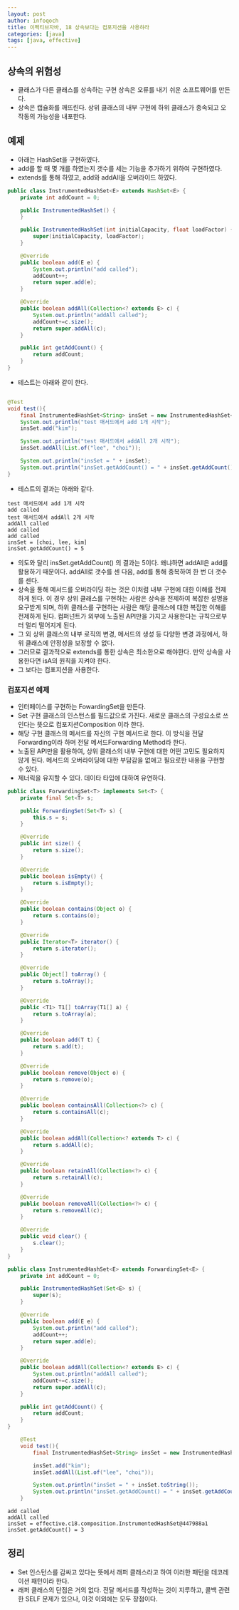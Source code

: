 ```yaml
---
layout: post
author: infoqoch
title: 이펙티브자바, 18 상속보다는 컴포지션을 사용하라
categories: [java]
tags: [java, effective]
---
```


## 상속의 위험성
- 클래스가 다른 클래스를 상속하는 구현 상속은 오류를 내기 쉬운 소프트웨어를 만든다.
- 상속은 캡슐화를 깨뜨린다. 상위 클래스의 내부 구현에 하위 클래스가 종속되고 오작동의 가능성을 내포한다. 

## 예제 
- 아래는 HashSet을 구현하였다. 
- add를 할 때 몇 개를 하였는지 갯수를 세는 기능을 추가하기 위하여 구현하였다.
- extends를 통해 하였고, add와 addAll을 오버라이드 하였다. 

```java
public class InstrumentedHashSet<E> extends HashSet<E> {
    private int addCount = 0;

    public InstrumentedHashSet() {
    }

    public InstrumentedHashSet(int initialCapacity, float loadFactor) {
        super(initialCapacity, loadFactor);
    }

    @Override
    public boolean add(E e) {
        System.out.println("add called");
        addCount++;
        return super.add(e);
    }

    @Override
    public boolean addAll(Collection<? extends E> c) {
        System.out.println("addAll called");
        addCount+=c.size();
        return super.addAll(c);
    }

    public int getAddCount() {
        return addCount;
    }
}

```

- 테스트는 아래와 같이 한다. 

```java

@Test
void test(){
    final InstrumentedHashSet<String> insSet = new InstrumentedHashSet<>();
    System.out.println("test 매서드에서 add 1개 시작");
    insSet.add("kim");

    System.out.println("test 매서드에서 addAll 2개 시작");
    insSet.addAll(List.of("lee", "choi"));

    System.out.println("insSet = " + insSet);
    System.out.println("insSet.getAddCount() = " + insSet.getAddCount());
}

```
- 테스트의 결과는 아래와 같다. 

```log
test 매서드에서 add 1개 시작 
add called
test 매서드에서 addAll 2개 시작
addAll called
add called
add called
insSet = [choi, lee, kim]
insSet.getAddCount() = 5
```

- 의도와 달리 insSet.getAddCount() 의 결과는 5이다. 왜냐하면 addAll은 add를 활용하기 때문이다. addAll로 갯수를 센 다음, add를 통해 중복하여 한 번 더 갯수를 센다. 
- 상속을 통해 메서드를 오버라이딩 하는 것은 이처럼 내부 구현에 대한 이해를 전제하게 된다. 이 경우 상위 클래스를 구현하는 사람은 상속을 전제하여 복잡한 설명을 요구받게 되며, 하위 클래스를 구현하는 사람은 해당 클래스에 대한 복잡한 이해를 전제하게 된다. 컴퍼넌트가 외부에 노출된 API만을 가지고 사용한다는 규칙으로부터 멀리 떨어지게 된다.
- 그 외 상위 클래스의 내부 로직의 변경, 메서드의 생성 등 다양한 변경 과정에서, 하위 클래스에 안정성을 보장할 수 없다. 
- 그러므로 결과적으로 extends를 통한 상속은 최소한으로 해야한다. 만약 상속을 사용한다면 isA의 원칙을 지켜야 한다. 
- 그 보다는 컴포지션을 사용한다.

### 컴포지션 예제
- 인터페이스를 구현하는 FowardingSet을 만든다.
- Set 구현 클래스의 인스턴스를 필드값으로 가진다. 새로운 클래스의 구성요소로 쓰인다는 뜻으로 컴포지션Composition 이라 한다.
- 해당 구현 클래스의 메서드를 자신의 구현 메서드로 한다. 이 방식을 전달Forwarding이라 하며 전달 메서드Forwarding Method라 한다. 
- 노출된 API만을 활용하여, 상위 클래스의 내부 구현에 대한 어떤 고민도 필요하지 않게 된다. 메서드의 오버라이딩에 대한 부담감을 없애고 필요로한 내용을 구현할 수 있다. 
- 제너릭을 유지할 수 있다. 데이타 타입에 대하여 유연하다. 

```java
public class ForwardingSet<T> implements Set<T> {
    private final Set<T> s;

    public ForwardingSet(Set<T> s) {
        this.s = s;
    }

    @Override
    public int size() {
        return s.size();
    }

    @Override
    public boolean isEmpty() {
        return s.isEmpty();
    }

    @Override
    public boolean contains(Object o) {
        return s.contains(o);
    }

    @Override
    public Iterator<T> iterator() {
        return s.iterator();
    }

    @Override
    public Object[] toArray() {
        return s.toArray();
    }

    @Override
    public <T1> T1[] toArray(T1[] a) {
        return s.toArray(a);
    }

    @Override
    public boolean add(T t) {
        return s.add(t);
    }

    @Override
    public boolean remove(Object o) {
        return s.remove(o);
    }

    @Override
    public boolean containsAll(Collection<?> c) {
        return s.containsAll(c);
    }

    @Override
    public boolean addAll(Collection<? extends T> c) {
        return s.addAll(c);
    }

    @Override
    public boolean retainAll(Collection<?> c) {
        return s.retainAll(c);
    }

    @Override
    public boolean removeAll(Collection<?> c) {
        return s.removeAll(c);
    }

    @Override
    public void clear() {
        s.clear();
    }
}
```

```java
public class InstrumentedHashSet<E> extends ForwardingSet<E> {
    private int addCount = 0;

    public InstrumentedHashSet(Set<E> s) {
        super(s);
    }

    @Override
    public boolean add(E e) {
        System.out.println("add called");
        addCount++;
        return super.add(e);
    }

    @Override
    public boolean addAll(Collection<? extends E> c) {
        System.out.println("addAll called");
        addCount+=c.size();
        return super.addAll(c);
    }

    public int getAddCount() {
        return addCount;
    }
}
```

```java
    @Test
    void test(){
        final InstrumentedHashSet<String> insSet = new InstrumentedHashSet<>(new HashSet<>());

        insSet.add("kim");
        insSet.addAll(List.of("lee", "choi"));

        System.out.println("insSet = " + insSet.toString());
        System.out.println("insSet.getAddCount() = " + insSet.getAddCount());
    }
```

```log
add called
addAll called
insSet = effective.c18.composition.InstrumentedHashSet@447988a1
insSet.getAddCount() = 3
```

## 정리
- Set 인스턴스를 감싸고 있다는 뜻에서 래퍼 클래스라고 하여 이러한 패턴을 데코레이션 패턴이라 한다.
- 래퍼 클래스의 단점은 거의 없다. 전달 메서드를 작성하는 것이 지루하고, 콜백 관련한 SELF 문제가 있으나, 이것 이외에는 모두 장점이다. 
